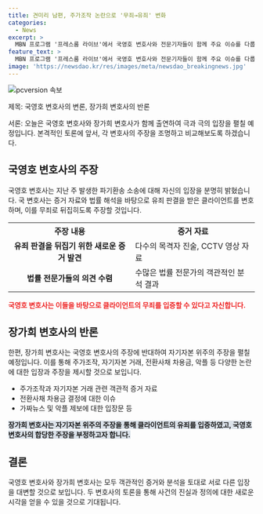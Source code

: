 ```yaml
---
title: 견미리 남편, 주가조작 논란으로 '무죄→유죄' 변화
categories:
  - News
excerpt: >
  MBN 프로그램 '프레스룸 라이브'에서 국영호 변호사와 전문기자들이 함께 주요 이슈를 다룹니다. 주가조작, 자기자본, 주식, 전환사채, 차용금 등 다양한 사안들을 심도있게 분석합니다. 또한, 유죄, 무죄, 파기환송과 같은 핵심 이슈들에 대한 최신 소식과 전문가들의 의견을 소개합니다.
feature_text: >
  MBN 프로그램 '프레스룸 라이브'에서 국영호 변호사와 전문기자들이 함께 주요 이슈를 다룹니다. 주가조작, 자기자본, 주식, 전환사채, 차용금 등 다양한 사안들을 심도있게 분석합니다. 또한, 유죄, 무죄, 파기환송과 같은 핵심 이슈들에 대한 최신 소식과 전문가들의 의견을 소개합니다.
image: 'https://newsdao.kr/res/images/meta/newsdao_breakingnews.jpg'
---
```


<p><img src="https://newsdao.kr/res/images/meta/newsdao_breakingnews.jpg" alt="pcversion 속보" /></p>

<p>제목: 국영호 변호사의 변론, 장가희 변호사의 반론</p>

<p>서론:
오늘은 국영호 변호사와 장가희 변호사가 함께 출연하여 극과 극의 입장을 펼칠 예정입니다. 본격적인 토론에 앞서, 각 변호사의 주장을 조명하고 비교해보도록 하겠습니다.</p>

<h2 data-ke-size="size26">국영호 변호사의 주장</h2>

<p data-ke-size="size16">국영호 변호사는 지난 주 발생한 파기환송 소송에 대해 자신의 입장을 분명히 밝혔습니다. 국 변호사는 증거 자료와 법률 해석을 바탕으로 유죄 판결을 받은 클라이언트를 변호하며, 이를 무죄로 뒤집히도록 주장할 것입니다.</p>

<table>
  <tr>
    <th>주장 내용</th>
    <th>증거 자료</th>
  </tr>
  <tr>
    <td style="text-align: center; height: 17px;"><b>유죄 판결을 뒤집기 위한 새로운 증거 발견</b></td>
    <td>다수의 목격자 진술, CCTV 영상 자료</td>
  </tr>
  <tr>
    <td style="text-align: center; height: 17px;"><b>법률 전문가들의 의견 수렴</b></td>
    <td>수많은 법률 전문가의 객관적인 분석 결과</td>
  </tr>
</table>

<p><b><span style="color: #ee2323;">국영호 변호사는 이들을 바탕으로 클라이언트의 무죄를 입증할 수 있다고 자신합니다.</span></b></p>

<h2 data-ke-size="size26">장가희 변호사의 반론</h2>

<p data-ke-size="size16">한편, 장가희 변호사는 국영호 변호사의 주장에 반대하여 자기자본 위주의 주장을 펼칠 예정입니다. 이를 통해 주가조작, 자기자본 거래, 전환사채 차용금, 악플 등 다양한 논란에 대한 입장과 주장을 제시할 것으로 보입니다.</p>

<ul>
  <li>주가조작과 자기자본 거래 관련 객관적 증거 자료</li>
  <li>전환사채 차용금 결정에 대한 이슈</li>
  <li>가짜뉴스 및 악플 제보에 대한 입장문 등</li>
</ul>

<p><b><span style="background-color: #21538527;">장가희 변호사는 자기자본 위주의 주장을 통해 클라이언트의 유죄를 입증하였고, 국영호 변호사의 합당한 주장을 부정하고자 합니다.</span></b></p>

<h2 data-ke-size="size26">결론</h2>

<p data-ke-size="size16">국영호 변호사와 장가희 변호사는 모두 객관적인 증거와 분석을 토대로 서로 다른 입장을 대변할 것으로 보입니다. 두 변호사의 토론을 통해 사건의 진실과 정의에 대한 새로운 시각을 얻을 수 있을 것으로 기대됩니다.</p>

<p data-ke-size="size16">&nbsp;</p>

